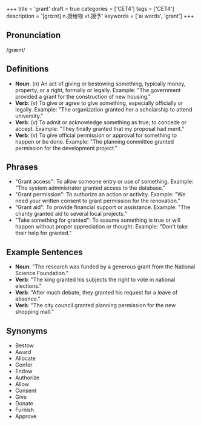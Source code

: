 +++
title = 'grant'
draft = true
categories = ['CET4']
tags = ['CET4']
description = '[grɑːnt] n.授给物 vt.授予'
keywords = ['ai words', 'grant']
+++

## Pronunciation
/ɡrænt/

## Definitions
- **Noun**: (n) An act of giving or bestowing something, typically money, property, or a right, formally or legally. Example: "The government provided a grant for the construction of new housing."
- **Verb**: (v) To give or agree to give something, especially officially or legally. Example: "The organization granted her a scholarship to attend university."
- **Verb**: (v) To admit or acknowledge something as true; to concede or accept. Example: "They finally granted that my proposal had merit."
- **Verb**: (v) To give official permission or approval for something to happen or be done. Example: "The planning committee granted permission for the development project."

## Phrases
- "Grant access": To allow someone entry or use of something. Example: "The system administrator granted access to the database."
- "Grant permission": To authorize an action or activity. Example: "We need your written consent to grant permission for the renovation."
- "Grant aid": To provide financial support or assistance. Example: "The charity granted aid to several local projects."
- "Take something for granted": To assume something is true or will happen without proper appreciation or thought. Example: "Don't take their help for granted."

## Example Sentences
- **Noun**: "The research was funded by a generous grant from the National Science Foundation."
- **Verb**: "The king granted his subjects the right to vote in national elections."
- **Verb**: "After much debate, they granted his request for a leave of absence."
- **Verb**: "The city council granted planning permission for the new shopping mall."

## Synonyms
- Bestow
- Award
- Allocate
- Confer
- Endow
- Authorize
- Allow
- Consent
- Give
- Donate
- Furnish
- Approve
